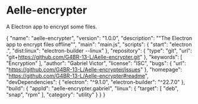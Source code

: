 # Aelle-encrypter
A Electron app to encrypt some files. 

{
  "name": "aelle-encrypter",
  "version": "1.0.0",
  "description": "\"The Electron app to encrypt files offline\"",
  "main": "main.js",
  "scripts": {
    "start": "electron .",
    "dist:linux": "electron-builder --linux"
  },
  "repository": {
    "type": "git",
    "url": "git+https://github.com/G4BR-13-L/Aelle-encrypter.git"
  },
  "keywords": [
    "Encryption"
  ],
  "author": "Gabriel Victor",
  "license": "ISC",
  "bugs": {
    "url": "https://github.com/G4BR-13-L/Aelle-encrypter/issues"
  },
  "homepage": "https://github.com/G4BR-13-L/Aelle-encrypter#readme",
  "devDependencies": {
    "electron": "^9.1.0",
    "electron-builder": "^22.7.0"
  },
  "build": {
    "appId": "aelle-encrypter.gabriel",
    "linux": {
      "target": [
        "deb",
        "snap",
        "rpm"
      ],
      "category": "utility"
    }
  }
}